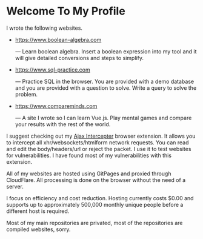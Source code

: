 # Welcome To My Profile
 I wrote the following websites.
 - https://www.boolean-algebra.com
   
   &mdash; Learn boolean algebra. Insert a boolean expression into my tool and it will give detailed conversions and steps to simplify.
 - https://www.sql-practice.com
 
   &mdash; Practice SQL in the browser. You are provided with a demo database and you are provided with a question to solve. Write a query to solve the problem.
 - https://www.compareminds.com
 
   &mdash; A site I wrote so I can learn Vue.js. Play mental games and compare your results with the rest of the world.

I suggest checking out my [Ajax Intercepter](https://github.com/000744210/Ajax-Intercepter) browser extension. It allows you to intercept all xhr/websockets/htmlform network requests. You can read and edit the body/headers/url or reject the packet. I use it to test websites for vulnerabilities. I have found most of my vulnerabilities with this extension.

All of my websites are hosted using GitPages and proxied through CloudFlare. All processing is done on the browser without the need of a server.

I focus on efficiency and cost reduction. Hosting currently costs $0.00 and supports up to approximately 500,000 monthly unique people before a different host is required. 

Most of my main repositories are privated, most of the repositories are compiled websites, sorry.
